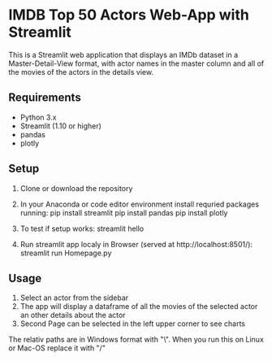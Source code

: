 # IMDB Top 50 Actors Web-App with Streamlit

This is a Streamlit web application that displays an IMDb dataset in a Master-Detail-View format, 
with actor names in the master column and all of the movies of the actors in the details view.

## Requirements

- Python 3.x
- Streamlit (1.10 or higher)
- pandas
- plotly

## Setup

1. Clone or download the repository
2. In your Anaconda or code editor environment install requried packages running: 
    pip install streamlit
    pip install pandas
    pip install plotly

3. To test if setup works:
    streamlit hello

4. Run streamlit app localy in Browser (served at http://localhost:8501/):
    streamlit run Homepage.py 

## Usage

1. Select an actor from the sidebar
2. The app will display a dataframe of all the movies of the selected actor an other details about the actor
3. Second Page can be selected in the left upper corner to see charts

The relativ paths are in Windows format with "\\". When you run this on 
Linux or Mac-OS replace it with "/"
